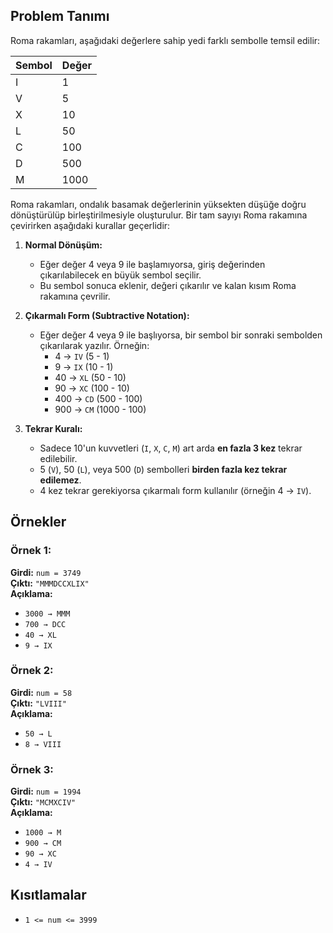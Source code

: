 ## Problem Tanımı
Roma rakamları, aşağıdaki değerlere sahip yedi farklı sembolle temsil edilir:

| Sembol | Değer |
|--------|-------|
| I      | 1     |
| V      | 5     |
| X      | 10    |
| L      | 50    |
| C      | 100   |
| D      | 500   |
| M      | 1000  |

Roma rakamları, ondalık basamak değerlerinin yüksekten düşüğe doğru dönüştürülüp birleştirilmesiyle oluşturulur. Bir tam sayıyı Roma rakamına çevirirken aşağıdaki kurallar geçerlidir:

1. **Normal Dönüşüm:**  
   - Eğer değer 4 veya 9 ile başlamıyorsa, giriş değerinden çıkarılabilecek en büyük sembol seçilir.  
   - Bu sembol sonuca eklenir, değeri çıkarılır ve kalan kısım Roma rakamına çevrilir.  

2. **Çıkarmalı Form (Subtractive Notation):**  
   - Eğer değer 4 veya 9 ile başlıyorsa, bir sembol bir sonraki sembolden çıkarılarak yazılır. Örneğin:  
     - 4 → `IV` (5 - 1)  
     - 9 → `IX` (10 - 1)  
     - 40 → `XL` (50 - 10)  
     - 90 → `XC` (100 - 10)  
     - 400 → `CD` (500 - 100)  
     - 900 → `CM` (1000 - 100)  

3. **Tekrar Kuralı:**  
   - Sadece 10'un kuvvetleri (`I`, `X`, `C`, `M`) art arda **en fazla 3 kez** tekrar edilebilir.  
   - 5 (`V`), 50 (`L`), veya 500 (`D`) sembolleri **birden fazla kez tekrar edilemez**.  
   - 4 kez tekrar gerekiyorsa çıkarmalı form kullanılır (örneğin 4 → `IV`).

## Örnekler

### Örnek 1:
**Girdi:** `num = 3749`  
**Çıktı:** `"MMMDCCXLIX"`  
**Açıklama:**  
- `3000 → MMM`  
- `700 → DCC`  
- `40 → XL`  
- `9 → IX`  

### Örnek 2:
**Girdi:** `num = 58`  
**Çıktı:** `"LVIII"`  
**Açıklama:**  
- `50 → L`  
- `8 → VIII`  

### Örnek 3:
**Girdi:** `num = 1994`  
**Çıktı:** `"MCMXCIV"`  
**Açıklama:**  
- `1000 → M`  
- `900 → CM`  
- `90 → XC`  
- `4 → IV`  

## Kısıtlamalar
- `1 <= num <= 3999`

  
